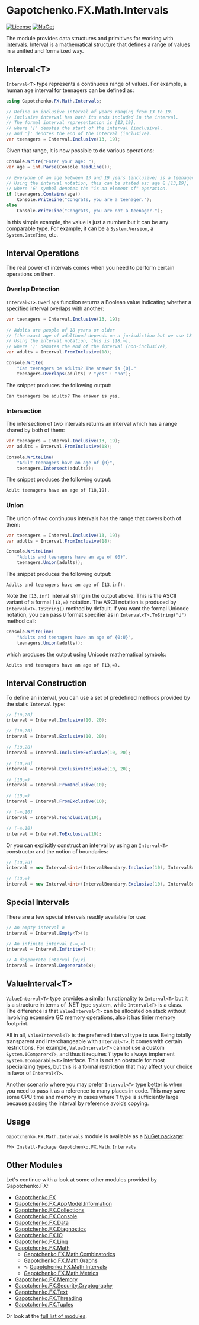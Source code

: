 ﻿# Gapotchenko.FX.Math.Intervals

[![License](https://img.shields.io/badge/license-MIT-green.svg)](../../../../../LICENSE)
[![NuGet](https://img.shields.io/nuget/v/Gapotchenko.FX.Math.Intervals.svg)](https://www.nuget.org/packages/Gapotchenko.FX.Math.Intervals)

The module provides data structures and primitives for working with [intervals](https://en.wikipedia.org/wiki/Interval_(mathematics)).
Interval is a mathematical structure that defines a range of values in a unified and formalized way.

## Interval&lt;T&gt;

`Interval<T>` type represents a continuous range of values.
For example, a human age interval for teenagers can be defined as:

``` C#
using Gapotchenko.FX.Math.Intervals;

// Define an inclusive interval of years ranging from 13 to 19.
// Inclusive interval has both its ends included in the interval.
// The formal interval representation is [13,19],
// where '[' denotes the start of the interval (inclusive),
// and ']' denotes the end of the interval (inclusive).
var teenagers = Interval.Inclusive(13, 19);
```

Given that range, it is now possible to do various operations:

``` C#
Console.Write("Enter your age: ");
var age = int.Parse(Console.ReadLine());

// Everyone of an age between 13 and 19 years (inclusive) is a teenager.
// Using the interval notation, this can be stated as: age ∈ [13,19],
// where '∈' symbol denotes the "is an element of" operation.
if (teenagers.Contains(age))
    Console.WriteLine("Congrats, you are a teenager.");
else
    Console.WriteLine("Congrats, you are not a teenager.");
```

In this simple example, the value is just a number but it can be any comparable type.
For example, it can be a `System.Version`, a `System.DateTime`, etc.

## Interval Operations

The real power of intervals comes when you need to perform certain operations on them.

### Overlap Detection

`Interval<T>.Overlaps` function returns a Boolean value indicating whether a specified interval overlaps with another:

``` C#
var teenagers = Interval.Inclusive(13, 19);

// Adults are people of 18 years or older
// (the exact age of adulthood depends on a jurisdiction but we use 18 for simplicity).
// Using the interval notation, this is [18,∞),
// where ')' denotes the end of the interval (non-inclusive),
var adults = Interval.FromInclusive(18);

Console.Write(
    "Can teenagers be adults? The answer is {0}."
    teenagers.Overlaps(adults) ? "yes" : "no");
```

The snippet produces the following output:

```
Can teenagers be adults? The answer is yes.
```

### Intersection

The intersection of two intervals returns an interval which has a range shared by both of them:

``` C#
var teenagers = Interval.Inclusive(13, 19);
var adults = Interval.FromInclusive(18);

Console.WriteLine(
    "Adult teenagers have an age of {0}",
    teenagers.Intersect(adults));
```

The snippet produces the following output:

```
Adult teenagers have an age of [18,19].
```

### Union

The union of two continuous intervals has the range that covers both of them:

``` C#
var teenagers = Interval.Inclusive(13, 19);
var adults = Interval.FromInclusive(18);

Console.WriteLine(
    "Adults and teenagers have an age of {0}",
    teenagers.Union(adults));
```

The snippet produces the following output:

```
Adults and teenagers have an age of [13,inf).
```

Note the `[13,inf)` interval string in the output above.
This is the ASCII variant of a formal `[13,∞)` notation.
The ASCII notation is produced by `Interval<T>.ToString()` method by default.
If you want the formal Unicode notation, you can pass `U` format specifier as in `Interval<T>.ToString("U")` method call:

``` C#
Console.WriteLine(
    "Adults and teenagers have an age of {0:U}",
    teenagers.Union(adults));
```

which produces the output using Unicode mathematical symbols:

```
Adults and teenagers have an age of [13,∞).
```

## Interval Construction

To define an interval, you can use a set of predefined methods provided by the static `Interval` type:

``` C#
// [10,20]
interval = Interval.Inclusive(10, 20);

// (10,20)
interval = Interval.Exclusive(10, 20);

// [10,20)
interval = Interval.InclusiveExclusive(10, 20);

// (10,20]
interval = Interval.ExclusiveInclusive(10, 20);

// [10,∞)
interval = Interval.FromInclusive(10);

// (10,∞)
interval = Interval.FromExclusive(10);

// (-∞,10]
interval = Interval.ToInclusive(10);

// (-∞,10)
interval = Interval.ToExclusive(10);
```

Or you can explicitly construct an interval by using an `Interval<T>` constructor and the notion of boundaries:

``` C#
// [10,20)
interval = new Interval<int>(IntervalBoundary.Inclusive(10), IntervalBoundary.Exclusive(20));

// (10,∞)
interval = new Interval<int>(IntervalBoundary.Exclusive(10), IntervalBoundary.PositiveInfinity<int>());
```

## Special Intervals

There are a few special intervals readily available for use:

``` C#
// An empty interval ∅
interval = Interval.Empty<T>();

// An infinite interval (-∞,∞)
interval = Interval.Infinite<T>();

// A degenerate interval [x;x]
interval = Interval.Degenerate(x);
```

## ValueInterval&lt;T&gt;

`ValueInterval<T>` type provides a similar functionality to `Interval<T>` but it is a structure in terms of .NET type system, while `Interval<T>` is a class.
The difference is that `ValueInterval<T>` can be allocated on stack without involving expensive GC memory operations, also it has tinier memory footprint.

All in all, `ValueInterval<T>` is the preferred interval type to use.
Being totally transparent and interchangeable with `Interval<T>`, it comes with certain restrictions.
For example, `ValueInterval<T>` cannot use a custom `System.IComparer<T>`, and thus it requires `T` type to always implement `System.IComparable<T>` interface.
This is not an obstacle for most specializing types, but this is a formal restriction that may affect your choice in favor of `Interval<T>`.

Another scenario where you may prefer `Interval<T>` type better is when you need to pass it as a reference to many places in code.
This may save some CPU time and memory in cases where `T` type is sufficiently large because passing the interval by reference avoids copying.

## Usage

`Gapotchenko.FX.Math.Intervals` module is available as a [NuGet package](https://nuget.org/packages/Gapotchenko.FX.Math.Intervals):

```
PM> Install-Package Gapotchenko.FX.Math.Intervals
```

## Other Modules

Let's continue with a look at some other modules provided by Gapotchenko.FX:

- [Gapotchenko.FX](../../Gapotchenko.FX#readme)
- [Gapotchenko.FX.AppModel.Information](../../AppModel/Gapotchenko.FX.AppModel.Information#readme)
- [Gapotchenko.FX.Collections](../../Gapotchenko.FX.Collections#readme)
- [Gapotchenko.FX.Console](../../Gapotchenko.FX.Console#readme)
- [Gapotchenko.FX.Data](../../Data/Encoding/Gapotchenko.FX.Data.Encoding#readme)
- [Gapotchenko.FX.Diagnostics](../../Diagnostics/Gapotchenko.FX.Diagnostics.CommandLine#readme)
- [Gapotchenko.FX.IO](../../Gapotchenko.FX.IO#readme)
- [Gapotchenko.FX.Linq](../../Linq/Gapotchenko.FX.Linq#readme)
- [Gapotchenko.FX.Math](../Gapotchenko.FX.Math#readme)
  - [Gapotchenko.FX.Math.Combinatorics](../Gapotchenko.FX.Math.Combinatorics#readme)
  - [Gapotchenko.FX.Math.Graphs](../Gapotchenko.FX.Math.Graphs#readme)
  - &#x27B4; [Gapotchenko.FX.Math.Intervals](.#readme)
  - [Gapotchenko.FX.Math.Metrics](../Gapotchenko.FX.Math.Metrics#readme)
- [Gapotchenko.FX.Memory](../../Gapotchenko.FX.Memory#readme)
- [Gapotchenko.FX.Security.Cryptography](../../Security/Gapotchenko.FX.Security.Cryptography#readme)
- [Gapotchenko.FX.Text](../../Gapotchenko.FX.Text#readme)
- [Gapotchenko.FX.Threading](../../Gapotchenko.FX.Threading#readme)
- [Gapotchenko.FX.Tuples](../../Gapotchenko.FX.Tuples#readme)

Or look at the [full list of modules](../../..#readme).
